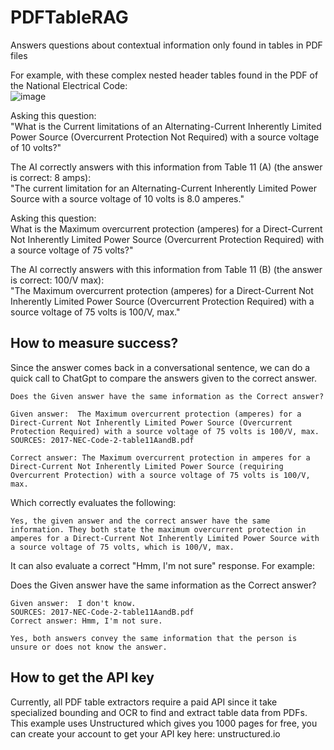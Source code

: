 # PDFTableRAG
Answers questions about contextual information only found in tables in PDF files

For example, with these complex nested header tables found in the PDF of the National Electrical Code:  
![image](https://github.com/rcorvus/PDFTableRAG/assets/5025458/cb02f88f-28fb-46a8-b31f-c4739b465dcf)

Asking this question:  
"What is the Current limitations of an Alternating-Current Inherently Limited Power Source (Overcurrent Protection Not Required) with a source voltage of 10 volts?"  

The AI correctly answers with this information from Table 11 (A) (the answer is correct: 8 amps):  
"The current limitation for an Alternating-Current Inherently Limited Power Source with a source voltage of 10 volts is 8.0 amperes."  

Asking this question:  
What is the Maximum overcurrent protection (amperes) for a Direct-Current Not Inherently Limited Power Source (Overcurrent Protection Required) with a source voltage of 75 volts?"  

The AI correctly answers with this information from Table 11 (B) (the answer is correct: 100/V max):  
"The Maximum overcurrent protection (amperes) for a Direct-Current Not Inherently Limited Power Source (Overcurrent Protection Required) with a source voltage of 75 volts is 100/V, max."  

## How to measure success?

Since the answer comes back in a conversational sentence, we can do a quick call to ChatGpt to compare the answers given to the correct answer.  

```
Does the Given answer have the same information as the Correct answer?  

Given answer:  The Maximum overcurrent protection (amperes) for a Direct-Current Not Inherently Limited Power Source (Overcurrent Protection Required) with a source voltage of 75 volts is 100/V, max.  
SOURCES: 2017-NEC-Code-2-table11AandB.pdf  

Correct answer: The Maximum overcurrent protection in amperes for a Direct-Current Not Inherently Limited Power Source (requiring Overcurrent Protection) with a source voltage of 75 volts is 100/V, max.  
```

Which correctly evaluates the following:  
```
Yes, the given answer and the correct answer have the same information. They both state the maximum overcurrent protection in amperes for a Direct-Current Not Inherently Limited Power Source with a source voltage of 75 volts, which is 100/V, max.  
```

It can also evaluate a correct "Hmm, I'm not sure" response. 
For example:  

Does the Given answer have the same information as the Correct answer?  
```
Given answer:  I don't know.  
SOURCES: 2017-NEC-Code-2-table11AandB.pdf  
Correct answer: Hmm, I'm not sure.  
```
```
Yes, both answers convey the same information that the person is unsure or does not know the answer.
```

## How to get the API key  
Currently, all PDF table extractors require a paid API since it take specialized bounding and OCR to find and extract table data from PDFs. This example uses Unstructured which gives you 1000 pages for free, you can create your account to get your API key here: unstructured.io  
